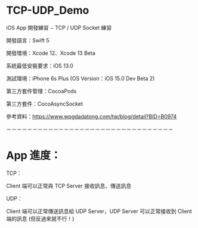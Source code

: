 # TCP-UDP_Demo

iOS App 開發練習 − TCP / UDP Socket 練習

開發語言：Swift 5

開發環境：Xcode 12、Xcode 13 Beta

系統最低安裝要求：iOS 13.0

測試環境：iPhone 6s Plus (OS Version：iOS 15.0 Dev Beta 2)

第三方套件管理：CocoaPods

第三方套件：CocoAsyncSocket

參考資料：https://www.wpgdadatong.com/tw/blog/detail?BID=B0974

－－－－－－－－－－－－－－－－－－－－－－－－－－－－－－－－
# App 進度：

TCP：

Client 端可以正常與  TCP Server 接收訊息、傳送訊息

UDP：

Client 端可以正常傳送訊息給 UDP Server，UDP Server 可以正常接收到 Client 端的訊息 (但反過來就不行！)
